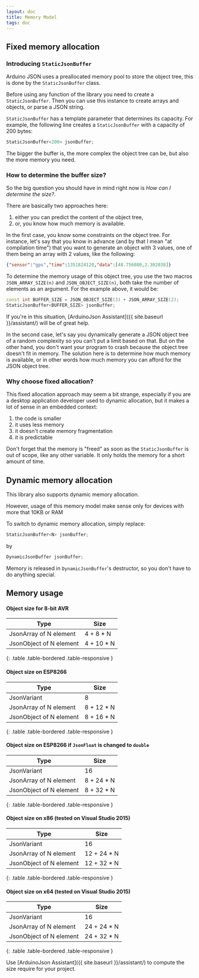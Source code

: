 ```yaml
---
layout: doc
title: Memory Model
tags: doc
---
```


## Fixed memory allocation

### Introducing `StaticJsonBuffer`

Arduino JSON uses a preallocated memory pool to store the object tree, this is done by the `StaticJsonBuffer` class.

Before using any function of the library you need to create a `StaticJsonBuffer`. Then you can use this instance to create arrays and objects, or parse a JSON string.

`StaticJsonBuffer` has a template parameter that determines its capacity. For example, the following line creates a `StaticJsonBuffer` with a capacity of 200 bytes:

```c++
StaticJsonBuffer<200> jsonBuffer;
```

The bigger the buffer is, the more complex the object tree can be, but also the more memory you need.

### How to determine the buffer size?

So the big question you should have in mind right now is *How can I determine the size?*.

There are basically two approaches here:

1. either you can predict the content of the object tree,
2. or, you know how much memory is available.

In the first case, you know some constraints on the object tree. For instance, let's say that you know in advance (and by that I mean "at compilation time") that you want to generate an object with 3 values, one of them being an array with 2 values, like the following:

```json
{"sensor":"gps","time":1351824120,"data":[48.756080,2.302038]}
```

To determine the memory usage of this object tree, you use the two macros `JSON_ARRAY_SIZE(n)` and `JSON_OBJECT_SIZE(n)`, both take the number of elements as an argument.
For the example above, it would be:

```c++
const int BUFFER_SIZE = JSON_OBJECT_SIZE(3) + JSON_ARRAY_SIZE(2);
StaticJsonBuffer<BUFFER_SIZE> jsonBuffer;
```

If you're in this situation, [ArduinoJson Assistant]({{ site.baseurl }}/assistant/) will be of great help.

In the second case, let's say you dynamically generate a JSON object tree of a random complexity so you can't put a limit based on that. But on the other hand, you don't want your program to crash because the object tree doesn't fit in memory.
The solution here is to determine how much memory is available, or in other words how much memory you can afford for the JSON object tree.

### Why choose fixed allocation?

This fixed allocation approach may seem a bit strange, especially if you are a desktop application developer used to dynamic allocation, but it makes a lot of sense in an embedded context:

1. the code is smaller
2. it uses less memory
3. it doesn't create memory fragmentation
4. it is predictable

Don't forget that the memory is "freed" as soon as the `StaticJsonBuffer` is out of scope, like any other variable. It only holds the memory for a short amount of time.

## Dynamic memory allocation

This library also supports dynamic memory allocation.

However, usage of this memory model make sense only for devices with more that 10KB or RAM

To switch to dynamic memory allocation, simply replace:

```c++
StaticJsonBuffer<N> jsonBuffer;
```

by

```c++
DynamicJsonBuffer jsonBuffer;
```

Memory is released in `DynamicJsonBuffer`'s destructor, so you don't have to do anything special.

## Memory usage

#### Object size for 8-bit AVR

| Type                    | Size       |
|-------------------------|------------|
| JsonArray of N element  | 4 + 8 * N  |
| JsonObject of N element | 4 + 10 * N |
{: .table .table-bordered .table-responsive }

#### Object size on ESP8266

| Type                    | Size       |
|-------------------------|------------|
| JsonVariant             | 8          |
| JsonArray of N element  | 8 + 12 * N |
| JsonObject of N element | 8 + 16 * N |
{: .table .table-bordered .table-responsive }

#### Object size on ESP8266 if `JsonFloat` is changed to `double`

| Type                    | Size       |
|-------------------------|------------|
| JsonVariant             | 16         |
| JsonArray of N element  | 8 + 24 * N |
| JsonObject of N element | 8 + 32 * N |
{: .table .table-bordered .table-responsive }

#### Object size on x86 (tested on Visual Studio 2015)

| Type                    | Size        |
|-------------------------|-------------|
| JsonVariant             | 16          |
| JsonArray of N element  | 12 + 24 * N |
| JsonObject of N element | 12 + 32 * N |
{: .table .table-bordered .table-responsive }

#### Object size on x64 (tested on Visual Studio 2015)

| Type                    | Size        |
|-------------------------|-------------|
| JsonVariant             | 16          |
| JsonArray of N element  | 24 + 24 * N |
| JsonObject of N element | 24 + 32 * N |
{: .table .table-bordered .table-responsive }

Use [ArduinoJson Assistant]({{ site.baseurl }}/assistant/) to compute the size require for your project.
